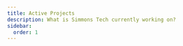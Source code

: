 ```yaml
---
title: Active Projects
description: What is Simmons Tech currently working on?
sidebar:
  order: 1
---
```


